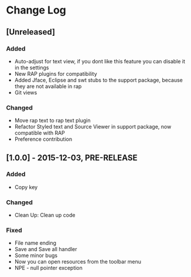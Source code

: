 Change Log
==========
## [Unreleased]

### Added
 * Auto-adjust for text view, if you dont like this feature you can disable it in the settings
 * New RAP plugins for compatibility
 * Added Jface, Eclipse and swt stubs to the support package, because they are not available in rap
 * Git views
 
### Changed
 * Move rap text to rap text plugin
 * Refactor Styled text and Source Viewer in support package, now compatible with RAP
 * Preference contribution
 
## [1.0.0] - 2015-12-03, PRE-RELEASE

### Added
 * Copy key
 
### Changed 
 * Clean Up: Clean up code
 
### Fixed 
 * File name ending
 * Save and Save all handler
 * Some minor bugs
 * Now you can open resources from the toolbar menu
 * NPE - null pointer exception